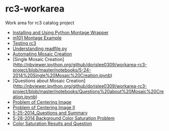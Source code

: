 rc3-workarea
============

Work area for rc3 catalog project
- [Installing and Using Python Montage Wrapper](http://nbviewer.ipython.org/github/dorislee0309/workarea-rc3-project/blob/master/notebooks/5-18-2014.ipynb)
- [m101 Montage Example](http://nbviewer.ipython.org/github/dorislee0309/workarea-rc3-project/blob/master/notebooks/m101%20Mosaic.ipynb)
- [Testing rc3](http://nbviewer.ipython.org/github/dorislee0309/workarea-rc3-project/blob/master/notebooks/5-21-2014%20--Testing%20rc3.ipynb)
- [Understanding readfile.py](http://nbviewer.ipython.org/github/dorislee0309/workarea-rc3-project/blob/master/notebooks/Understanding%20readfile.py%20.ipynb)
- [Automating Mosaic Creation](http://nbviewer.ipython.org/github/dorislee0309/workarea-rc3-project/blob/master/rc3/5-22-2014%20Automating%20Mosaic%20Creation.ipynb)
- [Single Mosaic Creation] (http://nbviewer.ipython.org/github/dorislee0309/workarea-rc3-project/blob/master/notebooks/5-24-2014%20Single%20Mosaic%20Creation.ipynb)
- [Questions about Mosaic Creation] (http://nbviewer.ipython.org/github/dorislee0309/workarea-rc3-project/blob/master/notebooks/Questions%20about%20Mosaic%20Creation.ipynb)
- [Problem of Centering Image](http://nbviewer.ipython.org/github/dorislee0309/workarea-rc3-project/blob/master/notebooks/5-24-2014%20Problem%20of%20Centering%20Image%20.ipynb)
- [Problem of Centering Image II](http://nbviewer.ipython.org/github/dorislee0309/workarea-rc3-project/blob/master/notebooks/5-25-2014%20Problem%20of%20Centering%20Image%20(2).ipynb)
- [5-25-2014_Questions and Summary](http://nbviewer.ipython.org/github/dorislee0309/workarea-rc3-project/blob/master/notebooks/5-25-2014_Questions%20and%20Summary.ipynb)
- [5-28-2014 Background Color Saturation Problem](http://nbviewer.ipython.org/github/dorislee0309/workarea-rc3-project/blob/master/notebooks/05-28-2014%20Background%20and%20Color%20Saturation%20problem.ipynb)
- [Color Saturation Results and Question](http://nbviewer.ipython.org/github/dorislee0309/workarea-rc3-project/blob/master/notebooks/min_1_1_2_resulting_images.ipynb)
